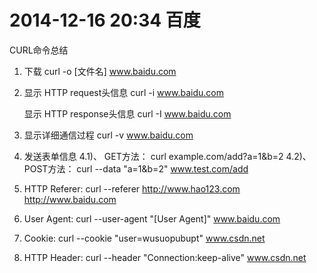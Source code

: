 2014-12-16 20:34 百度
===========
CURL命令总结

1. 下载
	curl -o [文件名] www.baidu.com
	
2. 显示 HTTP request头信息
	curl -i www.baidu.com
	
	显示 HTTP response头信息
	curl -I www.baidu.com
	
3. 显示详细通信过程
	curl -v www.baidu.com
	
4. 发送表单信息
	4.1)、 GET方法：
	curl example.com/add?a=1&b=2
	4.2)、 POST方法：
	curl --data "a=1&b=2" www.test.com/add
	
5. HTTP Referer:
	curl --referer http://www.hao123.com http://www.baidu.com

6. User Agent:
	curl --user-agent "[User Agent]" www.baidu.com
	
7. Cookie:
	curl --cookie "user=wusuopubupt" www.csdn.net
	
8. HTTP Header:
	curl --header "Connection:keep-alive" www.csdn.net
	
	
	
